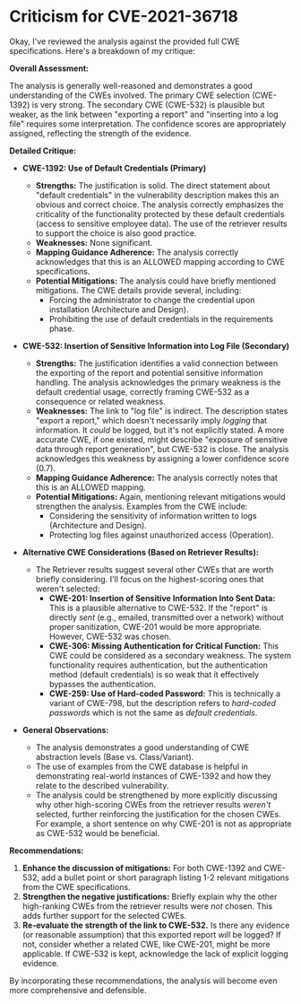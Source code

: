 # Criticism for CVE-2021-36718

Okay, I've reviewed the analysis against the provided full CWE specifications. Here's a breakdown of my critique:

**Overall Assessment:**

The analysis is generally well-reasoned and demonstrates a good understanding of the CWEs involved. The primary CWE selection (CWE-1392) is very strong. The secondary CWE (CWE-532) is plausible but weaker, as the link between "exporting a report" and "inserting into a log file" requires some interpretation. The confidence scores are appropriately assigned, reflecting the strength of the evidence.

**Detailed Critique:**

*   **CWE-1392: Use of Default Credentials (Primary)**

    *   **Strengths:**  The justification is solid. The direct statement about "default credentials" in the vulnerability description makes this an obvious and correct choice.  The analysis correctly emphasizes the criticality of the functionality protected by these default credentials (access to sensitive employee data).  The use of the retriever results to support the choice is also good practice.
    *   **Weaknesses:** None significant.
    *   **Mapping Guidance Adherence:** The analysis correctly acknowledges that this is an ALLOWED mapping according to CWE specifications.
    *   **Potential Mitigations:** The analysis could have briefly mentioned mitigations. The CWE details provide several, including:
        *   Forcing the administrator to change the credential upon installation (Architecture and Design).
        *   Prohibiting the use of default credentials in the requirements phase.

*   **CWE-532: Insertion of Sensitive Information into Log File (Secondary)**

    *   **Strengths:** The justification identifies a valid connection between the exporting of the report and potential sensitive information handling. The analysis acknowledges the primary weakness is the default credential usage, correctly framing CWE-532 as a consequence or related weakness.
    *   **Weaknesses:** The link to "log file" is indirect.  The description states "export a report," which doesn't necessarily imply *logging* that information. It *could* be logged, but it's not explicitly stated. A more accurate CWE, if one existed, might describe "exposure of sensitive data through report generation", but CWE-532 is close. The analysis acknowledges this weakness by assigning a lower confidence score (0.7).
    *   **Mapping Guidance Adherence:** The analysis correctly notes that this is an ALLOWED mapping.
    *   **Potential Mitigations:** Again, mentioning relevant mitigations would strengthen the analysis.  Examples from the CWE include:
        *   Considering the sensitivity of information written to logs (Architecture and Design).
        *   Protecting log files against unauthorized access (Operation).

*   **Alternative CWE Considerations (Based on Retriever Results):**

    *   The Retriever results suggest several other CWEs that are worth briefly considering. I'll focus on the highest-scoring ones that weren't selected:
        *   **CWE-201: Insertion of Sensitive Information Into Sent Data:** This is a plausible alternative to CWE-532. If the "report" is directly *sent* (e.g., emailed, transmitted over a network) without proper sanitization, CWE-201 would be more appropriate. However, CWE-532 was chosen.
        *   **CWE-306: Missing Authentication for Critical Function:** This CWE could be considered as a secondary weakness. The system functionality requires authentication, but the authentication method (default credentials) is so weak that it effectively bypasses the authentication.
        *   **CWE-259: Use of Hard-coded Password:** This is technically a variant of CWE-798, but the description refers to *hard-coded passwords* which is not the same as *default credentials*.

*   **General Observations:**

    *   The analysis demonstrates a good understanding of CWE abstraction levels (Base vs. Class/Variant).
    *   The use of examples from the CWE database is helpful in demonstrating real-world instances of CWE-1392 and how they relate to the described vulnerability.
    *   The analysis could be strengthened by more explicitly discussing why other high-scoring CWEs from the retriever results *weren't* selected, further reinforcing the justification for the chosen CWEs. For example, a short sentence on why CWE-201 is not as appropriate as CWE-532 would be beneficial.

**Recommendations:**

1.  **Enhance the discussion of mitigations:** For both CWE-1392 and CWE-532, add a bullet point or short paragraph listing 1-2 relevant mitigations from the CWE specifications.
2.  **Strengthen the negative justifications:** Briefly explain why the other high-ranking CWEs from the retriever results were *not* chosen. This adds further support for the selected CWEs.
3.  **Re-evaluate the strength of the link to CWE-532.** Is there any evidence (or reasonable assumption) that this exported report *will* be logged? If not, consider whether a related CWE, like CWE-201, might be more applicable. If CWE-532 is kept, acknowledge the lack of explicit logging evidence.

By incorporating these recommendations, the analysis will become even more comprehensive and defensible.